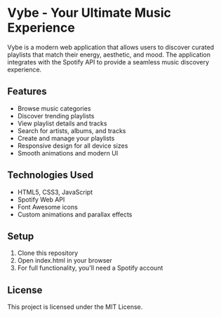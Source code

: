 # Vybe - Your Ultimate Music Experience

Vybe is a modern web application that allows users to discover curated playlists that match their energy, aesthetic, and mood. The application integrates with the Spotify API to provide a seamless music discovery experience.

## Features

- Browse music categories
- Discover trending playlists
- View playlist details and tracks
- Search for artists, albums, and tracks
- Create and manage your playlists
- Responsive design for all device sizes
- Smooth animations and modern UI

## Technologies Used

- HTML5, CSS3, JavaScript
- Spotify Web API
- Font Awesome icons
- Custom animations and parallax effects

## Setup

1. Clone this repository
2. Open index.html in your browser
3. For full functionality, you'll need a Spotify account

## License

This project is licensed under the MIT License.
